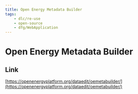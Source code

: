 ```yaml
---
title: Open Energy Metadata Builder
tags:
    - dlc/re-use
    - open-source
    - dfg/WebApplication
---
```

# Open Energy Metadata Builder

## Link
[https://openenergyplatform.org/dataedit/oemetabuilder/](https://openenergyplatform.org/dataedit/oemetabuilder/)
